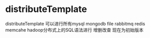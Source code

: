 distributeTemplate
==================

distributeTemplate 可以进行所有mysql mongodb file rabbitmq redis memcahe hadoop分布式上的SQL语法进行 增删改查 现在为初始版本
